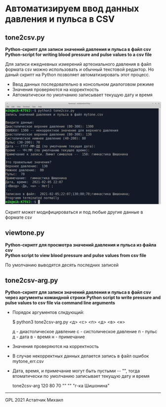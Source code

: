 # Автоматизируем ввод данных давления и пульса в CSV


## tone2csv.py

**Python-скрипт для записи значений давления и пульса в файл csv**  
**Python-script for writing blood pressure and pulse values to a csv file**

Для записи ежедневных измерений артеоиального давления в файл формата csv можно использовать и обычный текстовой редактор. Но даный скрипт на Python позволяет автоматизировать этот процесс.

* Ввод данных последовательно в консольном диалоговом режиме
* Значения проверяются на корректность
* Автоматически по умолчанию записывает текущую дату и время

![tone2csv](tone2csv.png)

Скрипт может модифицироваться и под любые другие данные в формате csv


## viewtone.py

**Python-скрипт для просмотра значений давления и пульса из файла csv**  
**Python script to view blood pressure and pulse values from csv file**

По умолчанию выводятся десять последних записей


## tone2csv-arg.py

**Python-скрипт для записи значений давления и пульса в файл csv через аргументы командной строки**
**Python script to write pressure and pulse values to csv file via command line arguments**

* Порядок аргументов слкдующий:

    $ python3 tone2csv-arg.py <д> <с> <п> <д> <в> <н>

    д - диастолическое давление
    с - систолическое давление
    п - пульс
    д - дата
    в - время
    н - примечание

* Значения проверяются на корректность
* В случае некорректных данных делается запись в файл ошибок mytone_err.csv
* Дата, время, и примечание могут быть пустыми -- "", тогда втоматически по умолчанию записывает текущую дату и время

    tone2csv-arg 120 80 70 "" "" "г-ка Шишонина"

---
GPL 2021 Астапчик Михаил
